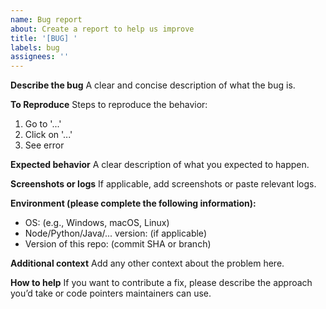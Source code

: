 ```yaml
---
name: Bug report
about: Create a report to help us improve
title: '[BUG] '
labels: bug
assignees: ''
---
```


**Describe the bug**
A clear and concise description of what the bug is.

**To Reproduce**
Steps to reproduce the behavior:
1. Go to '...'
2. Click on '...'
3. See error

**Expected behavior**
A clear description of what you expected to happen.

**Screenshots or logs**
If applicable, add screenshots or paste relevant logs.

**Environment (please complete the following information):**
 - OS: (e.g., Windows, macOS, Linux)
 - Node/Python/Java/... version: (if applicable)
 - Version of this repo: (commit SHA or branch)

**Additional context**
Add any other context about the problem here.

**How to help**
If you want to contribute a fix, please describe the approach you’d take or code pointers maintainers can use.
